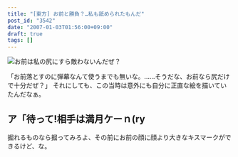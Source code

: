 ```yaml
---
title: "[東方] お前と勝負？…私も舐められたもんだ"
post_id: "3542"
date: "2007-01-03T01:56:00+09:00"
draft: true
tags: []
---
```



![お前は私の尻にすら敵わないんだぜ？](https://danmaq.com/image/illustrations/pbbs/2005-2007/tohov_001534_1_s.png)

「お前落とすのに弾幕なんて使うまでも無いな。……そうだな、お前なら尻だけで十分だぜ？」
それにしても、この当時は意外にも自分に正直な絵を描いていたんだなぁ。
## ア「待って!相手は満月ケーｎ(ry

掘れるものなら掘ってみろよ、その前にお前の顔に顔より大きなキスマークができるけど、な。
